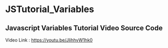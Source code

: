 # JSTutorial_Variables
Javascript Variables Tutorial Video Source Code
---------------------------------------------------------------------------------------------------------------------------------------------------------
Video Link : https://youtu.be/JlihhvW1hk0

